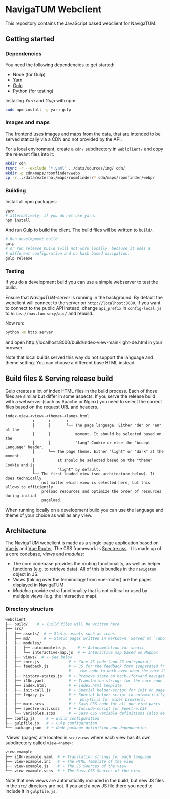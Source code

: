 # NavigaTUM Webclient
This repository contains the JavaScript based webclient for NavigaTUM.

## Getting started

### Dependencies
You need the following dependencies to get started:
- Node (for Gulp)
- [Yarn](https://yarnpkg.com/getting-started/install)
- [Gulp](https://gulpjs.com/)
- Python (for testing)

Installing *Yarn* and *Gulp* with npm:
```bash
sudo npm install -g yarn gulp
```

### Images and maps
The frontend uses images and maps from the data, that are intended to be served
statically via a CDN and not provided by the API.

For a local environment, create a `cdn/` subdirectory in `weblclient/` and copy the relevant files
into it:
```bash
mkdir cdn
rsync -r --exclude '*.yaml' ../data/sources/img/ cdn/
mkdir -p cdn/maps/roomfinder/webp
cp -r ../data/external/maps/roomfinder/* cdn/maps/roomfinder/webp/
```

### Building

Install all npm packages:
```bash
yarn
# alternatively, if you do not use yarn:
npm install
```

And run Gulp to build the client. The build files will be written to `build/`.
```bash
# Run development build
gulp
# or run release build (will not work locally, because it uses a
# different configuration and no hash based navigation)
gulp release
```

### Testing
If you do a development build you can use a simple webserver to test the build.

Ensure that *NavigaTUM-server* is running in the background. By default the webclient will connect to the server on `http://localhost:8080`.
If you want to connect to the public API instead, change `api_prefix` in `config-local.js` to `https://nav.tum.sexy/api/` and rebuild.

Now run:
```bash
python -m http.server
```

and open http://localhost:8000/build/index-view-main-light-de.html in your browser.

Note that local builds served this way do not support the language and theme setting.
You can choose a different base HTML instead.

## Build files & Serving release build
Gulp creates a lot of index HTML files in the build process.
Each of those files are similar but differ in some aspects.
If you serve the release build with a webserver (such as Apache or Nginx) you need
to select the correct files based on the request URL and headers.

```plain
index-view-<view>-<theme>-<lang>.html
            ↑      ↑       ↑
            │      │       └── The page language. Either "de" or "en" at the
            │      │           moment. It should be selected based on the
            │      │           "lang" Cookie or else the "Accept-Language" header.
            │      └── The page theme. Either "light" or "dark" at the moment.
            │          It should be selected based on the "theme" Cookie and is
            │          "light" by default.
            └── The first loaded view (see architecture below). It does technically
                not matter which view is selected here, but this allows to efficiently
                preload resources and optimize the order of resources during initial
                pageload.
```

When running locally on a development build you can use the language and theme of
your choice as well as any view.

## Architecture
The NavigaTUM webclient is made as a single-page application based on [Vue.js](https://vuejs.org/) and [Vue Router](https://router.vuejs.org/). The CSS framework is [Spectre.css](https://picturepan2.github.io/spectre/). It is made up of a core codebase, *views* and *modules*:

- The core codebase provides the routing functionality, as well as helper functions (e.g. to retrieve data). All of this is bundles in the `navigatum` object in JS.
- *Views* (taking over the terminology from vue-router) are the pages displayed in NavigaTUM.
- *Modules* provide extra functionality that is not critical or used by multiple views (e.g. the interactive map).

### Directory structure
```bash
webclient
├── build/    # 🠔 Build files will be written here
├── src/
│   ├── assets/  # 🠔 Static assets such as icons
│   ├── md/      # 🠔 Static pages written in markdown. Served at `/about/<filename>`.
│   ├── modules/
│   │   ├── autocomplete.js     # 🠔 Autocompletion for search
│   │   └── interactive-map.js  # 🠔 Interactive map based on Mapbox
│   ├── views/  # 🠔 See below
│   ├── core.js             # 🠔 Core JS code (and JS entrypoint)
│   ├── feedback.js         # 🠔 JS for the feedback form (separated from the rest of
│   │                       #    the code to work even when the core JS fails).
│   ├── history-states.js   # 🠔 Preseve state on back-/forward navigation
│   ├── i18n.yaml           # 🠔 Translation strings for the core code
│   ├── index.html          # 🠔 index.html template
│   ├── init-call.js        # 🠔 Special helper-script for init on page-load
│   ├── legacy.js           # 🠔 Special helper-script to automatically include some
│   │                       #    polyfills for older browsers.
│   ├── main.scss           # 🠔 Sass CSS code for all non-view parts
│   ├── spectre-all.scss    # 🠔 Include-script for Spectre.CSS
│   └── variables.scss      # 🠔 Sass CSS variable definitions (also defines themes)
├── config.js     # 🠔 Build configuration
├── gulpfile.js   # 🠔 Gulp configuration
└── package.json  # 🠔 Node package definition and dependencies
```

'Views' (pages) are located in `src/views` where each view has its own subdirectory called `view-<name>`:
```bash
view-example
├── i18n-example.yaml  # 🠔 Translation strings for each language
├── view-example.inc   # 🠔 The HTML Template of the view
├── view-example.js    # 🠔 The JS Sources of the view
└── view-example.scss  # 🠔 The Sass CSS Sources of the view
```

Note that new views are automatically included in the build, but new JS files
in the `src/` directory are not. If you add a new JS file there you need to include
it in `gulpfile.js`.
